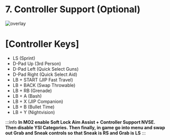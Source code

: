 # 7. Controller Support (Optional)

![overlay](https://github.com/TheMrNewVegas/TheMrNewVegas.github.io/assets/122637851/bdf2b287-de79-4ad2-b328-a1b0e5c53bfe)

# [Controller Keys]
* LS  (Sprint)
* D-Pad Up (3rd Person)
*  D-Pad Left (Quick Select Guns)
*  D-Pad Right (Quick Select Aid)
* LB + START  (JIP Fast Travel)
* LB + BACK (Swap Throwable)
* LB + RB (Grenade)
* LB + A (Bash)
* LB + X (JIP Companion)
* LB + B (Bullet Time)
* LB + Y (Nightvision)

:::info **In MO2 enable Soft Lock Aim Assist + Controller Support NVSE. Then disable YSI Categories. Then finally, in game go into menu and swap out Grab and Sneak controls so that Sneak is RS and Grab is LS**
:::
